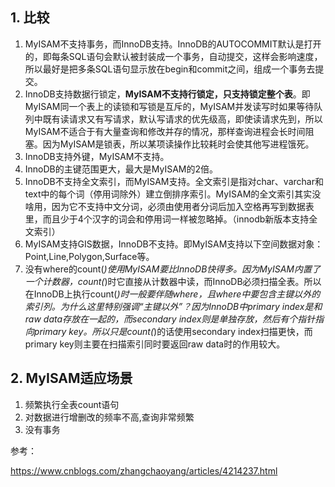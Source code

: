 ## 1. 比较

1. MyISAM不支持事务，而InnoDB支持。InnoDB的AUTOCOMMIT默认是打开的，即每条SQL语句会默认被封装成一个事务，自动提交，这样会影响速度，所以最好是把多条SQL语句显示放在begin和commit之间，组成一个事务去提交。
2. InnoDB支持数据行锁定，**MyISAM不支持行锁定，只支持锁定整个表**。即MyISAM同一个表上的读锁和写锁是互斥的，MyISAM并发读写时如果等待队列中既有读请求又有写请求，默认写请求的优先级高，即使读请求先到，所以MyISAM不适合于有大量查询和修改并存的情况，那样查询进程会长时间阻塞。因为MyISAM是锁表，所以某项读操作比较耗时会使其他写进程饿死。
3. InnoDB支持外键，MyISAM不支持。
4. InnoDB的主键范围更大，最大是MyISAM的2倍。
5. InnoDB不支持全文索引，而MyISAM支持。全文索引是指对char、varchar和text中的每个词（停用词除外）建立倒排序索引。MyISAM的全文索引其实没啥用，因为它不支持中文分词，必须由使用者分词后加入空格再写到数据表里，而且少于4个汉字的词会和停用词一样被忽略掉。（innodb新版本支持全文索引）
6. MyISAM支持GIS数据，InnoDB不支持。即MyISAM支持以下空间数据对象：Point,Line,Polygon,Surface等。
7. 没有where的count(*)使用MyISAM要比InnoDB快得多。因为MyISAM内置了一个计数器，count(*)时它直接从计数器中读，而InnoDB必须扫描全表。所以在InnoDB上执行count(*)时一般要伴随where，且where中要包含主键以外的索引列。为什么这里特别强调“主键以外”？因为InnoDB中primary index是和raw data存放在一起的，而secondary index则是单独存放，然后有个指针指向primary key。所以只是count(*)的话使用secondary index扫描更快，而primary key则主要在扫描索引同时要返回raw data时的作用较大。



## 2. MyISAM适应场景

1. 频繁执行全表count语句
2. 对数据进行增删改的频率不高,查询非常频繁
3. 没有事务



参考：

https://www.cnblogs.com/zhangchaoyang/articles/4214237.html